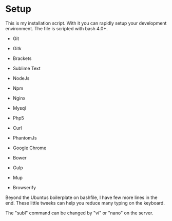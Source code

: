 Setup
======

This is my installation script. With it you can rapidly setup your development environment. The file is scripted with bash 4.0+.

- Git
- Gitk
- Brackets
- Sublime Text
- NodeJs
- Npm
- Nginx
- Mysql
- Php5
- Curl
- PhantomJs
- Google Chrome

- Bower
- Gulp
- Mup
- Browserify

Beyond the Ubuntus boilerplate on bashfile, I have few more lines in the end. These little tweeks can help you reduce many typing on the keyboard.

The "subl" command can be changed by "vi" or "nano" on the server.